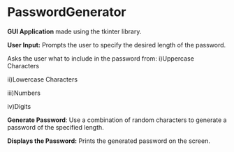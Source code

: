 # PasswordGenerator

**GUI Application** made using the tkinter library.

**User Input:** Prompts the user to specify the desired length of the password.

Asks the user what to include in the password from: 
  i)Uppercase Characters

  ii)Lowercase Characters

  iii)Numbers

  iv)Digits

**Generate Password**: Use a combination of random characters to generate a password of the specified length.

**Displays the Password:** Prints the generated password on the screen.
